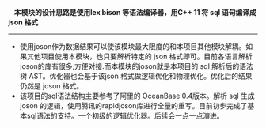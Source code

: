     **本模块的设计思路是使用lex bison 等语法编译器，用C++ 11 将 sql 语句编译成json 格式**
* * *
*   使用joson作为数据结果可以使该模块最大限度的和本项目其他模块解耦。如果其他项目使用本模块，也只要解析特定的
json 格式即可。目前各语言解析joson的库有很多,方便对接.而本模块的joson就是本项目的 sql 解析后的语法树 AST。优化器也会基于该json 格式做逻辑优化和物理优化。优化后的结果仍然是 joson 格式。
*   该项目的sql语法结构主要参考了阿里的 OceanBase 0.4版本。解析 sql 生成 joson 的逻辑，使用腾讯的rapidjoson库进行全量的重写。目前初步完成了基本sql语法的支持。一个初级的逻辑优化器。后续会一点一点演进。
